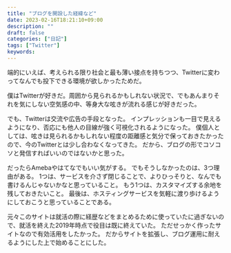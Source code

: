 ```yaml
---
title: "ブログを開設した経緯など"
date: 2023-02-16T18:21:10+09:00
description: ""
draft: false
categories: ["日記"]
tags: ["Twitter"]
keywords:
---
```


端的にいえば、考えられる限り社会と最も薄い接点を持ちつつ、Twitterに変わってなんでも投下できる環境が欲しかったためだ。

僕はTwitterが好きだ。周囲から見られるかもしれない状況で、でもあんまりそれを気にしない空気感の中、等身大な呟きが流れる感じが好きだった。

でも、Twitterは交流や広告の手段となった。
インプレッションも一目で見えるようになり、否応にも他人の目線が強く可視化されるようになった。
僕個人としては、呟きは見られるかもしれない程度の距離感と気分で保っておきたかったので、今のTwitterとは少し合わなくなってきた。
だから、ブログの形でコソコソと発信すればいいのではないかと思った。

だったらAmebaやはてなでもいい気がする。
でもそうしなかったのは、3つ理由がある。
1つは、サービスを介さず閉じることで、よりひっそりと、なんでも書けるんじゃないかなと思っていること。
もう1つは、カスタマイズする余地を残しておきたいこと。
最後は、ホスティングサービスを気軽に渡り歩けるようにしておこうと思っていることである。

元々このサイトは就活の際に経歴などをまとめるために使っていたに過ぎないので、就活を終えた2019年時点で役目は既に終えていた。
ただせっかく作ったサイトなので有効活用をしたかった。
だからサイトを拡張し、ブログ運用に耐えるようにした上で始めることにした。 